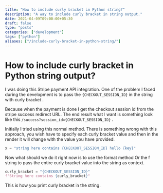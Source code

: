```yaml
---
title: "How to include curly bracket in Python string?"
description: "A way to include curly bracket in string output."
date: 2021-04-09T09:00:00+05:30
draft: false
type: "posts"
categories: ["development"]
tags: ["python"]
aliases: ["/include-curly-bracket-in-python-string/"]
---
```


# How to include curly bracket in Python string output?
I was doing this Stripe payment API integration. One of the problem I faced during the development is to pass the `{CHECKOUT_SESSION_ID}`  in the string with curly bracket .

Because when the payment is done I get the checkout session id from the stripe success redirect URL.  The end result what I want is something look like this `/success?session_id={CHECKOUT_SESSION_ID}` .  

Initially I tried using this normal method.  There is something wrong with this approach, you wish have to specify each curly bracket value and then in the render it will change with the value you have provided.

```python
x = "string here contains {CHECKOUT_SESSION_ID} hello {key}"
```

Now what should we do it right now is to use the format method Or the f string to pass the entire curly bracket value into the string as context.

```python
curly_bracket = "{CHECKOUT_SESSION_ID}"
f"String here contains {curly_bracket}"
```

This is how you print curly bracket in the string. 
